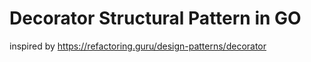 # Decorator Structural Pattern in GO

inspired by https://refactoring.guru/design-patterns/decorator